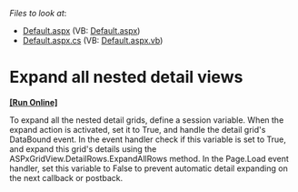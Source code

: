 <!-- default file list -->
*Files to look at*:

* [Default.aspx](./CS/WebApplication79/Default.aspx) (VB: [Default.aspx](./VB/WebApplication79/Default.aspx))
* [Default.aspx.cs](./CS/WebApplication79/Default.aspx.cs) (VB: [Default.aspx.vb](./VB/WebApplication79/Default.aspx.vb))
<!-- default file list end -->
# Expand all nested detail views
<!-- run online -->
**[[Run Online]](https://codecentral.devexpress.com/e530/)**
<!-- run online end -->


<p>To expand all the nested detail grids, define a session variable. When the expand action is activated, set it to True, and handle the detail grid's DataBound event. In the event handler check if this variable is set to True, and expand this grid's details using the ASPxGridView.DetailRows.ExpandAllRows method. In the Page.Load event handler, set this variable to False to prevent automatic detail expanding on the next callback or postback.</p>

<br/>


